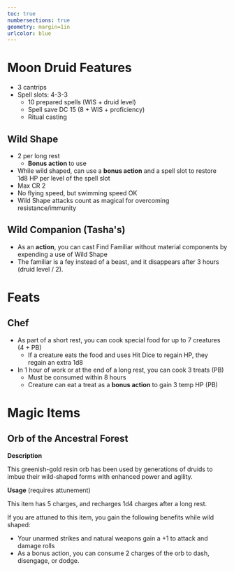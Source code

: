 ```yaml
---
toc: true
numbersections: true
geometry: margin=1in
urlcolor: blue
---
```


# Moon Druid Features

- 3 cantrips
- Spell slots: 4-3-3
  - 10 prepared spells (WIS + druid level)
  - Spell save DC 15 (8 + WIS + proficiency)
  - Ritual casting

## Wild Shape

- 2 per long rest
  - **Bonus action** to use
- While wild shaped, can use a **bonus action** and a spell slot to restore 1d8
  HP per level of the spell slot
- Max CR 2
- No flying speed, but swimming speed OK
- Wild Shape attacks count as magical for overcoming resistance/immunity

## Wild Companion (Tasha's)

- As an **action**, you can cast Find Familiar without material components by
  expending a use of Wild Shape
- The familiar is a fey instead of a beast, and it disappears after 3 hours
  (druid level / 2).

# Feats

## Chef

- As part of a short rest, you can cook special food for up to 7 creatures (4 +
  PB)
  - If a creature eats the food and uses Hit Dice to regain HP, they regain an
    extra 1d8
- In 1 hour of work or at the end of a long rest, you can cook 3 treats (PB)
  - Must be consumed within 8 hours
  - Creature can eat a treat as a **bonus action** to gain 3 temp HP (PB)

# Magic Items

## Orb of the Ancestral Forest

**Description**

This greenish-gold resin orb has been used by generations of druids to imbue
their wild-shaped forms with enhanced power and agility.

**Usage** (requires attunement)

This item has 5 charges, and recharges 1d4 charges after a long rest.

If you are attuned to this item, you gain the following benefits while wild
shaped:

- Your unarmed strikes and natural weapons gain a +1 to attack and damage rolls
- As a bonus action, you can consume 2 charges of the orb to dash, disengage, or
  dodge.
